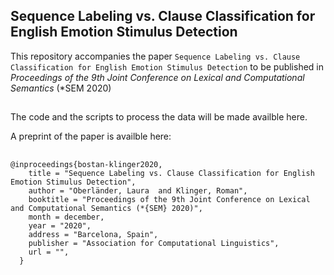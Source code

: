 ## Sequence Labeling vs. Clause Classification for English Emotion Stimulus Detection

This repository accompanies the paper ``Sequence Labeling vs. Clause Classification for English Emotion Stimulus Detection`` to be published in
_Proceedings of the 9th Joint Conference on Lexical and Computational Semantics_ (*SEM 2020)

##
The code and the scripts to process the data will be made availble here.

A preprint of the paper is availble here: 

## 
```
@inproceedings{bostan-klinger2020,
    title = "Sequence Labeling vs. Clause Classification for English Emotion Stimulus Detection",
    author = "Oberländer, Laura  and Klinger, Roman",
    booktitle = "Proceedings of the 9th Joint Conference on Lexical and Computational Semantics (*{SEM} 2020)",
    month = december,
    year = "2020",
    address = "Barcelona, Spain",
    publisher = "Association for Computational Linguistics",
    url = "",
  }
  ```
